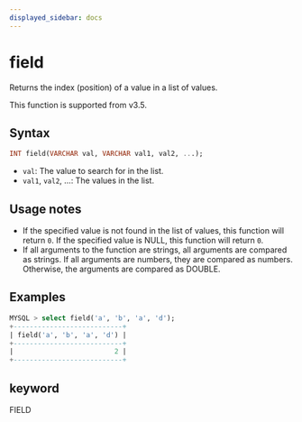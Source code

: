 ```yaml
---
displayed_sidebar: docs
---
```


# field

Returns the index (position) of a value in a list of values.

This function is supported from v3.5.

## Syntax

```sql
INT field(VARCHAR val, VARCHAR val1, val2, ...);
```

- `val`: The value to search for in the list.
- `val1`, `val2`, ...: The values in the list.

## Usage notes

- If the specified value is not found in the list of values, this function will return `0`. If the specified value is NULL, this function will return `0`.
- If all arguments to the function are strings, all arguments are compared as strings. If all arguments are numbers, they are compared as numbers. Otherwise, the arguments are compared as DOUBLE.

## Examples

```sql
MYSQL > select field('a', 'b', 'a', 'd');
+---------------------------+
| field('a', 'b', 'a', 'd') |
+---------------------------+
|                         2 |
+---------------------------+
```

## keyword

FIELD